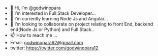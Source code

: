 - 👋 Hi, I’m @godwinopara
- 👀 I’m interested in Full Stack Developer...
- 🌱 I’m currently learning Node Js and Angular...
- 💞️ I’m looking to collaborate on project relating to front End, backend end(Node Js or Python) and Full Stack..
- 📫 How to reach me ...
- Email: godwinopara62@gmail.com
- twitter: https://twitter.com/godwinopara12

<!---
godwinopara/godwinopara is a ✨ special ✨ repository because its `README.md` (this file) appears on your GitHub profile.
You can click the Preview link to take a look at your changes.
--->
